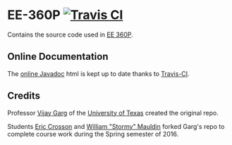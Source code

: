 # EE-360P [![Travis CI](https://travis-ci.org/stormosson/EE-360P.svg?branch=master)](https://travis-ci.org/stormosson/EE-360P)

Contains the source code used in [EE 360P](http://www.ece.utexas.edu/undergraduate/courses/360p).

## Online Documentation

The [online Javadoc](http://stormosson.github.io) html is kept up to date thanks to [Travis-CI](https://travis-ci.org).

## Credits

Professor [Vijay Garg](https://github.com/vijaygarg1) of the [University of Texas](http://www.ece.utexas.edu) created the original repo.

Students [Eric Crosson](https://github.com/ericcrosson) and [William "Stormy" Mauldin](https://github.com/stormymauldin) forked Garg's repo to complete course work during the Spring semester of 2016.
